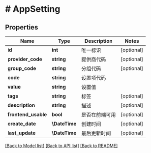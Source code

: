 # # AppSetting

## Properties

Name | Type | Description | Notes
------------ | ------------- | ------------- | -------------
**id** | **int** | 唯一标识 | [optional]
**provider_code** | **string** | 提供商代码 | [optional]
**group_code** | **string** | 分组代码 | [optional]
**code** | **string** | 设置项代码 |
**value** | **string** | 设置值 |
**tags** | **string** | 标签 | [optional]
**description** | **string** | 描述 | [optional]
**frontend_usable** | **bool** | 是否在前端可用 | [optional]
**create_date** | **\DateTime** | 创建时间 | [optional]
**last_update** | **\DateTime** | 最后更新时间 | [optional]

[[Back to Model list]](../../README.md#models) [[Back to API list]](../../README.md#endpoints) [[Back to README]](../../README.md)
